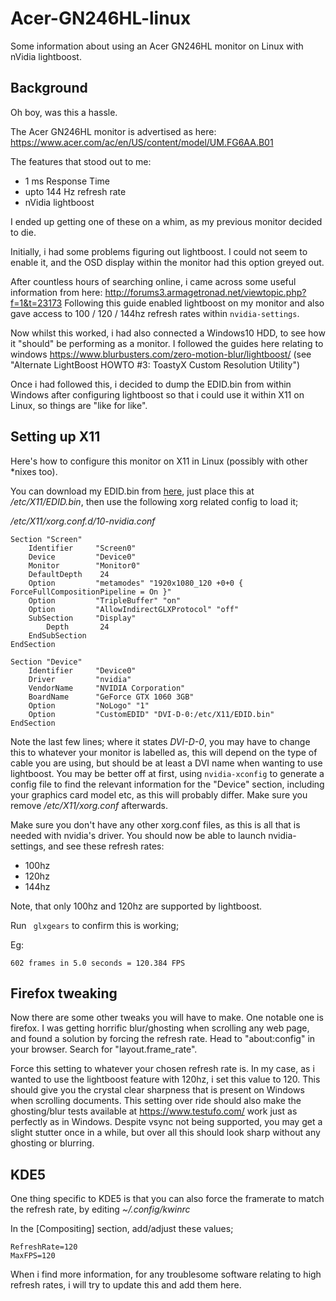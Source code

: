 # Acer-GN246HL-linux
Some information about using an Acer GN246HL monitor on Linux with nVidia lightboost.

## Background
Oh boy, was this a hassle. 

The Acer GN246HL monitor is advertised as here: https://www.acer.com/ac/en/US/content/model/UM.FG6AA.B01

The features that stood out to me:

* 1 ms Response Time
* upto 144 Hz refresh rate
* nVidia lightboost

I ended up getting one of these on a whim, as my previous monitor decided to die.

Initially, i had some problems figuring out lightboost. I could not seem to enable it, and the OSD display within the monitor had this option greyed out. 

After countless hours of searching online, i came across some useful information from here: http://forums3.armagetronad.net/viewtopic.php?f=1&t=23173
Following this guide enabled lightboost on my monitor and also gave access to 100 / 120 / 144hz refresh rates within `nvidia-settings`.

Now whilst this worked, i had also connected a Windows10 HDD, to see how it "should" be performing as a monitor. I followed the guides here relating to windows https://www.blurbusters.com/zero-motion-blur/lightboost/
(see "Alternate LightBoost HOWTO #3: ToastyX Custom Resolution Utility")

Once i had followed this, i decided to dump the EDID.bin from within Windows after configuring lightboost so that i could use it within X11 on Linux, so things are "like for like". 

## Setting up X11

Here's how to configure this monitor on X11 in Linux (possibly with other *nixes too).

You can download my EDID.bin from [here](https://github.com/Jigoku/Acer-GN246HL-linux/blob/master/files/EDID.bin), just place this at */etc/X11/EDID.bin*, then use the following xorg related config to load it;

*/etc/X11/xorg.conf.d/10-nvidia.conf*
```
Section "Screen"
    Identifier     "Screen0"
    Device         "Device0"
    Monitor        "Monitor0"
    DefaultDepth    24
    Option         "metamodes" "1920x1080_120 +0+0 { ForceFullCompositionPipeline = On }" 
    Option         "TripleBuffer" "on" 
    Option         "AllowIndirectGLXProtocol" "off" 
    SubSection     "Display"
        Depth       24
    EndSubSection
EndSection

Section "Device"
    Identifier     "Device0"
    Driver         "nvidia"
    VendorName     "NVIDIA Corporation"
    BoardName	   "GeForce GTX 1060 3GB"
    Option         "NoLogo" "1"
    Option         "CustomEDID" "DVI-D-0:/etc/X11/EDID.bin"
EndSection
```

Note the last few lines; where it states *DVI-D-0*, you may have to change this to whatever your monitor is labelled as, this will depend on the type of cable you are using, but should be at least a DVI name when wanting to use lightboost. You may be better off at first, using `nvidia-xconfig` to generate a config file to find the relevant information for the "Device" section, including your graphics card model etc, as this will probably differ. Make sure you remove */etc/X11/xorg.conf* afterwards.

Make sure you don't have any other xorg.conf files, as this is all that is needed with nvidia's driver.
You should now be able to launch nvidia-settings, and see these refresh rates:

* 100hz
* 120hz
* 144hz

Note, that only 100hz and 120hz are supported by lightboost.

Run ` glxgears` to confirm this is working;

Eg: 
```
602 frames in 5.0 seconds = 120.384 FPS
```

## Firefox tweaking

Now there are some other tweaks you will have to make. One notable one is firefox. I was getting horrific blur/ghosting when scrolling any web page, and found a solution by forcing the refresh rate.
Head to "about:config" in your browser. Search for "layout.frame_rate". 

Force this setting to whatever your chosen refresh rate is. In my case, as i wanted to use the lightboost feature with 120hz, i set this value to 120.
This should give you the crystal clear sharpness that is present on Windows when scrolling documents. This setting over ride should also make the ghosting/blur tests available at https://www.testufo.com/ work just as perfectly as in Windows. Despite vsync not being supported, you may get a slight stutter once in a while, but over all this should look sharp without any ghosting or blurring.

## KDE5

One thing specific to KDE5 is that you can also force the framerate to match the refresh rate, by editing *~/.config/kwinrc*

In the [Compositing] section, add/adjust these values;

```
RefreshRate=120
MaxFPS=120

```

When i find more information, for any troublesome software relating to high refresh rates, i will try to update this and add them here.
